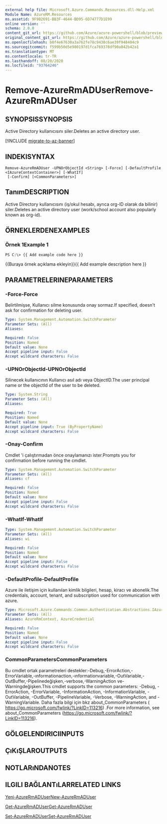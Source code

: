 ```yaml
---
external help file: Microsoft.Azure.Commands.Resources.dll-Help.xml
Module Name: AzureRM.Resources
ms.assetid: 9F9B2691-BB3F-4644-BD95-6D74777D1E99
online version: ''
schema: 2.0.0
content_git_url: https://github.com/Azure/azure-powershell/blob/preview/src/ResourceManager/Resources/Commands.Resources/help/Remove-AzureRmADUser.md
original_content_git_url: https://github.com/Azure/azure-powershell/blob/preview/src/ResourceManager/Resources/Commands.Resources/help/Remove-AzureRmADUser.md
ms.openlocfilehash: b0f4e67630a3a762fe78c9438c6ae39f948404c9
ms.sourcegitcommit: f599b50d5e980197d1fca769378df90a842b42a1
ms.translationtype: MT
ms.contentlocale: tr-TR
ms.lasthandoff: 08/20/2020
ms.locfileid: "93764246"
---
```

# <span data-ttu-id="ee517-101">Remove-AzureRmADUser</span><span class="sxs-lookup"><span data-stu-id="ee517-101">Remove-AzureRmADUser</span></span>

## <span data-ttu-id="ee517-102">SYNOPSIS</span><span class="sxs-lookup"><span data-stu-id="ee517-102">SYNOPSIS</span></span>
<span data-ttu-id="ee517-103">Active Directory kullanıcısını siler.</span><span class="sxs-lookup"><span data-stu-id="ee517-103">Deletes an active directory user.</span></span>

[!INCLUDE [migrate-to-az-banner](../../includes/migrate-to-az-banner.md)]

## <span data-ttu-id="ee517-104">INDEKI</span><span class="sxs-lookup"><span data-stu-id="ee517-104">SYNTAX</span></span>

```
Remove-AzureRmADUser -UPNOrObjectId <String> [-Force] [-DefaultProfile <IAzureContextContainer>] [-WhatIf]
 [-Confirm] [<CommonParameters>]
```

## <span data-ttu-id="ee517-105">Tanım</span><span class="sxs-lookup"><span data-stu-id="ee517-105">DESCRIPTION</span></span>
<span data-ttu-id="ee517-106">Active Directory kullanıcısını (iş/okul hesabı, ayrıca org-ID olarak da bilinir) siler.</span><span class="sxs-lookup"><span data-stu-id="ee517-106">Deletes an active directory user (work/school account also popularly known as org-id).</span></span>

## <span data-ttu-id="ee517-107">ÖRNEKLERDEN</span><span class="sxs-lookup"><span data-stu-id="ee517-107">EXAMPLES</span></span>

### <span data-ttu-id="ee517-108">Örnek 1</span><span class="sxs-lookup"><span data-stu-id="ee517-108">Example 1</span></span>
```
PS C:\> {{ Add example code here }}
```

<span data-ttu-id="ee517-109">{{Buraya örnek açıklama ekleyin}}</span><span class="sxs-lookup"><span data-stu-id="ee517-109">{{ Add example description here }}</span></span>

## <span data-ttu-id="ee517-110">PARAMETRELERINE</span><span class="sxs-lookup"><span data-stu-id="ee517-110">PARAMETERS</span></span>

### <span data-ttu-id="ee517-111">-Force</span><span class="sxs-lookup"><span data-stu-id="ee517-111">-Force</span></span>
<span data-ttu-id="ee517-112">Belirtilmişse, Kullanıcı silme konusunda onay sormaz.</span><span class="sxs-lookup"><span data-stu-id="ee517-112">If specified, doesn't ask for confirmation for deleting user.</span></span>

```yaml
Type: System.Management.Automation.SwitchParameter
Parameter Sets: (All)
Aliases: 

Required: False
Position: Named
Default value: None
Accept pipeline input: False
Accept wildcard characters: False
```

### <span data-ttu-id="ee517-113">-UPNOrObjectId</span><span class="sxs-lookup"><span data-stu-id="ee517-113">-UPNOrObjectId</span></span>
<span data-ttu-id="ee517-114">Silinecek kullanıcının Kullanıcı asıl adı veya ObjectID.</span><span class="sxs-lookup"><span data-stu-id="ee517-114">The user principal name or the objectId of the user to be deleted.</span></span>

```yaml
Type: System.String
Parameter Sets: (All)
Aliases: 

Required: True
Position: Named
Default value: None
Accept pipeline input: True (ByPropertyName)
Accept wildcard characters: False
```

### <span data-ttu-id="ee517-115">-Onay</span><span class="sxs-lookup"><span data-stu-id="ee517-115">-Confirm</span></span>
<span data-ttu-id="ee517-116">Cmdlet 'i çalıştırmadan önce onaylamanızı ister.</span><span class="sxs-lookup"><span data-stu-id="ee517-116">Prompts you for confirmation before running the cmdlet.</span></span>

```yaml
Type: System.Management.Automation.SwitchParameter
Parameter Sets: (All)
Aliases: cf

Required: False
Position: Named
Default value: None
Accept pipeline input: False
Accept wildcard characters: False
```

### <span data-ttu-id="ee517-117">-WhatIf</span><span class="sxs-lookup"><span data-stu-id="ee517-117">-WhatIf</span></span>
```yaml
Type: System.Management.Automation.SwitchParameter
Parameter Sets: (All)
Aliases: wi

Required: False
Position: Named
Default value: None
Accept pipeline input: False
Accept wildcard characters: False
```

### <span data-ttu-id="ee517-118">-DefaultProfile</span><span class="sxs-lookup"><span data-stu-id="ee517-118">-DefaultProfile</span></span>
<span data-ttu-id="ee517-119">Azure ile iletişim için kullanılan kimlik bilgileri, hesap, kiracı ve abonelik.</span><span class="sxs-lookup"><span data-stu-id="ee517-119">The credentials, account, tenant, and subscription used for communication with azure.</span></span>

```yaml
Type: Microsoft.Azure.Commands.Common.Authentication.Abstractions.IAzureContextContainer
Parameter Sets: (All)
Aliases: AzureRmContext, AzureCredential

Required: False
Position: Named
Default value: None
Accept pipeline input: False
Accept wildcard characters: False
```

### <span data-ttu-id="ee517-120">CommonParameters</span><span class="sxs-lookup"><span data-stu-id="ee517-120">CommonParameters</span></span>
<span data-ttu-id="ee517-121">Bu cmdlet ortak parametreleri destekler:-Debug,-ErrorAction,-ErrorVariable,-ınformationaction,-ınformationvariable,-OutVariable,-OutBuffer,-Pipelinedeğişken,-verbose,-WarningAction ve-Warningdeğişken.</span><span class="sxs-lookup"><span data-stu-id="ee517-121">This cmdlet supports the common parameters: -Debug, -ErrorAction, -ErrorVariable, -InformationAction, -InformationVariable, -OutVariable, -OutBuffer, -PipelineVariable, -Verbose, -WarningAction, and -WarningVariable.</span></span> <span data-ttu-id="ee517-122">Daha fazla bilgi için bkz about_CommonParameters ( https://go.microsoft.com/fwlink/?LinkID=113216) .</span><span class="sxs-lookup"><span data-stu-id="ee517-122">For more information, see about_CommonParameters (https://go.microsoft.com/fwlink/?LinkID=113216).</span></span>

## <span data-ttu-id="ee517-123">GÖLGELENDIRICI</span><span class="sxs-lookup"><span data-stu-id="ee517-123">INPUTS</span></span>

## <span data-ttu-id="ee517-124">ÇıKıŞLAR</span><span class="sxs-lookup"><span data-stu-id="ee517-124">OUTPUTS</span></span>

## <span data-ttu-id="ee517-125">NOTLARıNDA</span><span class="sxs-lookup"><span data-stu-id="ee517-125">NOTES</span></span>

## <span data-ttu-id="ee517-126">ILGILI BAĞLANTıLAR</span><span class="sxs-lookup"><span data-stu-id="ee517-126">RELATED LINKS</span></span>

[<span data-ttu-id="ee517-127">Yeni-AzureRmADUser</span><span class="sxs-lookup"><span data-stu-id="ee517-127">New-AzureRmADUser</span></span>](./New-AzureRmADUser.md)

[<span data-ttu-id="ee517-128">Get-AzureRmADUser</span><span class="sxs-lookup"><span data-stu-id="ee517-128">Get-AzureRmADUser</span></span>](./Get-AzureRmADUser.md)

[<span data-ttu-id="ee517-129">Set-AzureRmADUser</span><span class="sxs-lookup"><span data-stu-id="ee517-129">Set-AzureRmADUser</span></span>](./Set-AzureRmADUser.md)

